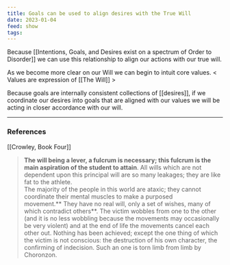 ```yaml
---
title: Goals can be used to align desires with the True Will
date: 2023-01-04
feed: show
tags:
---
```


Because [[Intentions, Goals, and Desires exist on a spectrum of Order to Disorder]] we can use this relationship to align our actions with our true will.

As we become more clear on our Will we can begin to intuit core values. 
< Values are expression of [[The Will]] >

Because goals are internally consistent collections of [[desires]], if we coordinate our desires into goals that are aligned with our values we will be acting in closer accordance with our will.

___
### References
[[Crowley, Book Four]]
>**The will being a lever, a fulcrum is necessary; this fulcrum is the main aspiration of the student to attain**. All wills which are not dependent upon this principal will are so many leakages; they are like fat to the athlete.  
The majority of the people in this world are ataxic; they cannot coordinate their mental muscles to make a purposed movement.** They have no real will, only a set of wishes, many of which contradict others**. The victim wobbles from one to the other (and it is no less wobbling because the movements may occasionally be very violent) and at the end of life the movements cancel each other out. Nothing has been achieved; except the one thing of which the victim is not conscious: the destruction of his own character, the confirming of indecision. Such an one is torn limb from limb by Choronzon.